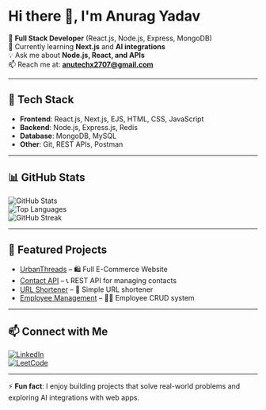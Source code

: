 # Hi there 👋, I'm Anurag Yadav  

🚀 **Full Stack Developer** (React.js, Node.js, Express, MongoDB)  
🌱 Currently learning **Next.js** and **AI integrations**  
💡 Ask me about **Node.js, React, and APIs**  
📫 Reach me at: **anutechx2707@gmail.com**  

---

## 🔧 Tech Stack
- **Frontend**: React.js, Next.js, EJS, HTML, CSS, JavaScript  
- **Backend**: Node.js, Express.js, Redis  
- **Database**: MongoDB, MySQL  
- **Other**: Git, REST APIs, Postman  

---

## 📊 GitHub Stats
![GitHub Stats](https://github-readme-stats.vercel.app/api?username=anuraagyadav13&show_icons=true&theme=radical)  
![Top Languages](https://github-readme-stats.vercel.app/api/top-langs/?username=anuraagyadav13&layout=compact&theme=radical)  
![GitHub Streak](https://github-readme-streak-stats.herokuapp.com/?user=anuraagyadav13&theme=radical)  

---

## 🌟 Featured Projects
- [UrbanThreads](https://github.com/anuraagyadav13/UrbanThreads-) – 🛍️ Full E-Commerce Website  
- [Contact API](https://github.com/anuraagyadav13/ContactAPI) – 📞 REST API for managing contacts  
- [URL Shortener](https://github.com/anuraagyadav13/URL_Shortner) – 🔗 Simple URL shortener  
- [Employee Management](https://github.com/anuraagyadav13/Employee-Managment) – 👨‍💼 Employee CRUD system  

---

## 📫 Connect with Me
[![LinkedIn](https://img.shields.io/badge/LinkedIn-Profile-blue?logo=linkedin)](https://www.linkedin.com/in/anuragyadav27)  
[![LeetCode](https://img.shields.io/badge/LeetCode-Profile-orange?logo=leetcode)](https://leetcode.com/u/anuragyadav2707/)  

---

⚡ **Fun fact**: I enjoy building projects that solve real-world problems and exploring AI integrations with web apps.
